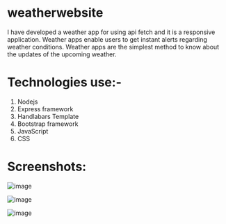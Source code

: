 # weatherwebsite

I have developed a weather app for using api fetch and it is a responsive application. Weather apps enable users to get instant alerts regarding weather conditions. Weather apps are the simplest method to know about the updates of the upcoming weather.

# Technologies use:-
1. Nodejs
2. Express framework
3. Handlabars Template
4. Bootstrap framework
5. JavaScript
6. CSS

# Screenshots:
![image](https://user-images.githubusercontent.com/82088006/178749333-2d13dc78-46db-4ee8-b699-5d5d1103a37e.png)

![image](https://user-images.githubusercontent.com/82088006/178749500-1283b650-14b9-419a-b101-03f61deb3b26.png)

![image](https://user-images.githubusercontent.com/82088006/178749639-66b10db4-8f38-4e8a-a103-87c92ab83f2f.png)
